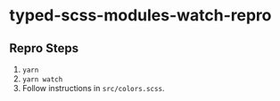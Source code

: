 # typed-scss-modules-watch-repro

## Repro Steps

1. `yarn`
2. `yarn watch`
3. Follow instructions in `src/colors.scss`.
